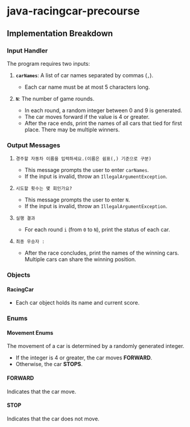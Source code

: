 # java-racingcar-precourse

## Implementation Breakdown

### Input Handler
The program requires two inputs:

1. **`carNames`**: A list of car names separated by commas (`,`).
   - Each car name must be at most 5 characters long.

2. **`N`**: The number of game rounds.
   - In each round, a random integer between 0 and 9 is generated.
   - The car moves forward if the value is 4 or greater.
   - After the race ends, print the names of all cars that tied for first place. There may be multiple winners.

### Output Messages

1. `경주할 자동차 이름을 입력하세요.(이름은 쉼표(,) 기준으로 구분)`
   - This message prompts the user to enter `carNames`.  
   - If the input is invalid, throw an `IllegalArgumentException`.

2. `시도할 횟수는 몇 회인가요?`
   - This message prompts the user to enter `N`.  
   - If the input is invalid, throw an `IllegalArgumentException`.

3. `실행 결과`
   - For each round `i` (from `0` to `N`), print the status of each car.

4. `최종 우승자 :`
   - After the race concludes, print the names of the winning cars. Multiple cars can share the winning position.

### Objects

#### RacingCar
- Each car object holds its name and current score.

### Enums

#### Movement Enums
The movement of a car is determined by a randomly generated integer.
- If the integer is 4 or greater, the car moves **FORWARD**.
- Otherwise, the car **STOPS**.

#### **FORWARD**
Indicates that the car move.

#### **STOP**
Indicates that the car does not move.

